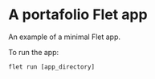 # A portafolio Flet app

An example of a minimal Flet app.

To run the app:

```
flet run [app_directory]
```